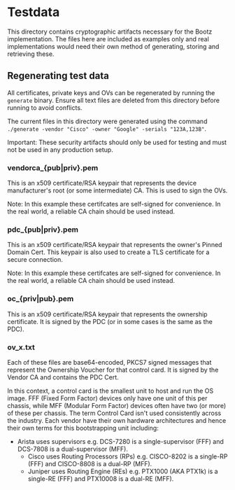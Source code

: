# Testdata

This directory contains cryptographic artifacts necessary for the Bootz
implementation. The files here are included as examples only and real
implementations would need their own method of generating, storing and
retrieving these.

## Regenerating test data

All certificates, private keys and OVs can be regenerated by running the
`generate` binary. Ensure all text files are deleted from this directory before
running to avoid conflicts.

The current files in this directory were generated using the command `./generate
-vendor "Cisco" -owner "Google" -serials "123A,123B"`.

Important: These security artifacts should only be used for testing and must not
be used in any production setup.

### vendorca_{pub|priv}.pem

This is an x509 certificate/RSA keypair that represents the device
manufacturer's root (or some intermediate) CA. This is used to sign the OVs.

Note: In this example these certifcates are self-signed for convenience. In the
real world, a reliable CA chain should be used instead.

### pdc_{pub|priv}.pem

This is an x509 certificate/RSA keypair that represents the owner's Pinned
Domain Cert. This keypair is also used to create a TLS certificate for a
secure connection.

Note: In this example these certifcates are self-signed for convenience. In the
real world, a reliable CA chain should be used instead.

### oc_{priv|pub}.pem

This is an x509 certificate/RSA keypair that represents the ownership
certificate. It is signed by the PDC (or in some cases is the same as the PDC).

### ov_x.txt

Each of these files are base64-encoded, PKCS7 signed messages that represent the
Ownership Voucher for that control card. It is signed by the Vendor CA and
contains the PDC Cert.

In this context, a control card is the smallest unit to host and run the OS
image. FFF (Fixed Form Factor) devices only have one unit of this per chassis,
while MFF (Modular Form Factor) devices often have two (or more) of these per
chassis. The term Control Card isn't used consistently across the industry. Each
vendor have their own hardware architectures and hence their own terms for this
bootstrapping unit including:

* Arista uses supervisors e.g. DCS-7280 is a single-supervisor (FFF) and
    DCS-7808 is a dual-supervisor (MFF).
  * Cisco uses Routing Processors (RPs) e.g. CISCO-8202 is a single-RP (FFF)
    and CISCO-8808 is a dual-RP (MFF).
  * Juniper uses Routing Engine (REs) e.g. PTX1000 (AKA PTX1k) is a
    single-RE (FFF) and PTX10008 is a dual-RE (MFF).
